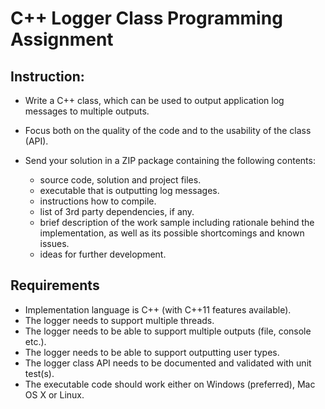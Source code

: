 # C++ Logger Class Programming Assignment



## Instruction:
- Write a C++ class, which can be used to output application log messages to multiple outputs.

- Focus both on the quality of the code and to the usability of the class (API).

- Send your solution in a ZIP package containing the following contents:
	- source code, solution and project files.
	- executable that is outputting log messages.	
	- instructions how to compile.
	- list of 3rd party dependencies, if any.	
	- brief description of the work sample including rationale behind the implementation, as well as its possible  shortcomings and known issues.
	- ideas for further development.


## Requirements
- Implementation language is C++ (with C++11 features available).
- The logger needs to support multiple threads.
- The logger needs to be able to support multiple outputs (file, console etc.).
- The logger needs to be able to support outputting user types.
- The logger class API needs to be documented and validated with unit test(s).
- The executable code should work either on Windows (preferred), Mac OS X or Linux.








